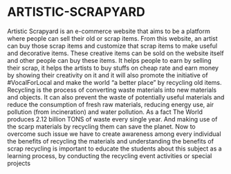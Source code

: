 # ARTISTIC-SCRAPYARD
Artistic Scrapyard is an e-commerce website that aims to be a platform where people can sell 
their old or scrap items. From this website, an artist can buy those scrap items and customize 
that scrap items to make useful and decorative items. These creative items can be sold on the 
website itself and other people can buy these items. It helps people to earn by selling their scrap, 
it helps the artists to buy stuffs on cheap rate and earn money by showing their creativity on it 
and it will also promote the initiative of #VocalForLocal and make the world “a better place” 
by recycling old items. Recycling is the process of converting waste materials into new materials 
and objects. It can also prevent the waste of potentially useful materials and reduce the 
consumption of fresh raw materials, reducing energy use, air pollution (from incineration) and 
water pollution. As a fact The World produces 2.12 billion TONS of waste every single year. 
And making use of the scarp materials by recycling them can save the planet. Now to overcome 
such issue we have to create awareness among every individual the benefits of recycling the 
materials and understanding the benefits of scrap recycling is important to educate the students 
about this subject as a learning process, by conducting the recycling event activities or special 
projects
